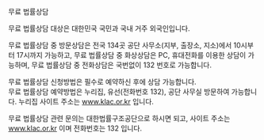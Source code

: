 무료 법률상담

무료 법률상담 대상은 대한민국 국민과 국내 거주 외국인입니다.

무료 법률상담 중 방문상담은 전국 134곳 공단 사무소(지부, 출장소, 지소)에서 10시부터 17시까지 가능하고,
무료 법률상담 중 화상상담은 PC, 휴대전화를 이용한 상담이 가능하며,
무료 법률상담 중 전화상담은 국번없이 132 번호로 가능합니다.

무료 법률상담 신청방법은 필수로 예약하신 후에 상담 가능합니다.  
무료 법률상담 예약방법은 누리집, 유선(전화번호 132), 공단 사무실 방문하여 가능합니다.
누리집 사이트 주소는 www.klac.or.kr 입니다.

무료 법률상담 관련 문의는 대한법률구조공단으로 하시면 되고, 사이트 주소는 www.klac.or.kr 이며 전화번호는 132 입니다.